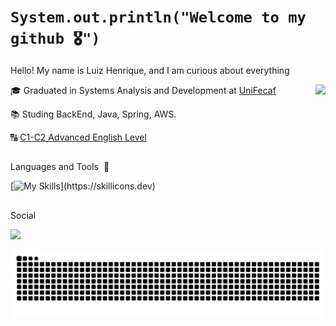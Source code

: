 # `System.out.println("Welcome to my github 🎖️")`


Hello! My name is Luiz Henrique, and I am curious about everything

<img align="right" height="130" src="https://media2.giphy.com/media/v1.Y2lkPTc5MGI3NjExYndydmRlMmE0am5kaTJqcTJkMGF6anhwYWJjc2RmM2NzZTZmbmQzZyZlcD12MV9pbnRlcm5hbF9naWZfYnlfaWQmY3Q9cw/3BBv1D4AFbJkY/giphy.gif"/>
  
<p>🎓 Graduated in Systems Analysis and Development at <a href="https://www.unifecaf.com.br" target="blank_">UniFecaf</a></p>
<p>📚 Studing BackEnd, Java, Spring, AWS.
<p>🔠 <a href="https://www.ef.com.br/test/results-advanced/">C1-C2 Advanced English Level</a></p>

##

 Languages and Tools ​ 🧰

  [![My Skills](https://skillicons.dev/icons?i=java,docker,spring,git,python,mysql,)](https://skillicons.dev)

##

<p>Social
  
 <a href="https://www.linkedin.com/in/luizhenriqueoliveira337" target="_blank"><img src="https://img.shields.io/badge/-LinkedIn-%230077B5?style=for-the-badge&logo=linkedin&logoColor=white" target="_blank"></a>

 
<picture align="center">
  <source media="(prefers-color-scheme: dark)" srcset="https://raw.githubusercontent.com/luizoliv07/luizoliv07/output/github-contribution-grid-snake-dark.svg">
  <source media="(prefers-color-scheme: light)" srcset="https://raw.githubusercontent.com/luizoliv07/luizoliv07/output/github-contribution-grid-snake-dark.svg">
  <img align="center" alt="github contribution grid snake animation" src="https://raw.githubusercontent.com/luizoliv07/luizoliv07/output/github-contribution-grid-snake.svg">
</picture>


